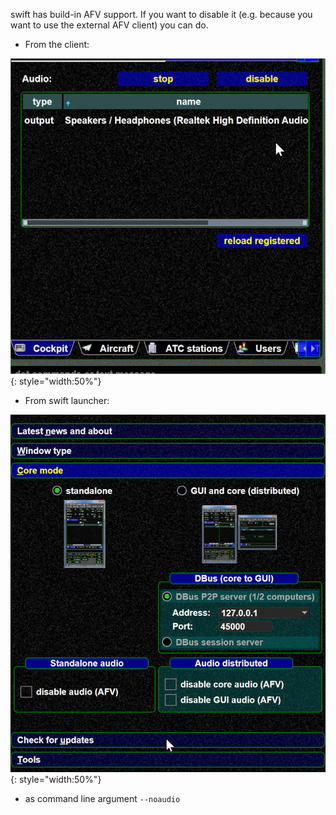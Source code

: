 <!--
    SPDX-FileCopyrightText: Copyright (C) swift Project Community / Contributors
    SPDX-License-Identifier: GFDL-1.3-only
-->

swift has build-in AFV support.
If you want to disable it (e.g. because you want to use the external AFV client) you can do.

-   From the client:

![](./../../img/disableafv1.jpg){: style="width:50%"}

-   From swift launcher:

![](./../../img/disableafv2.jpg){: style="width:50%"}

-   as command line argument ``--noaudio``
